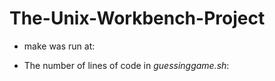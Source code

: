 # The-Unix-Workbench-Project
- make was run at:

- The number of lines of code in *guessinggame.sh*:

